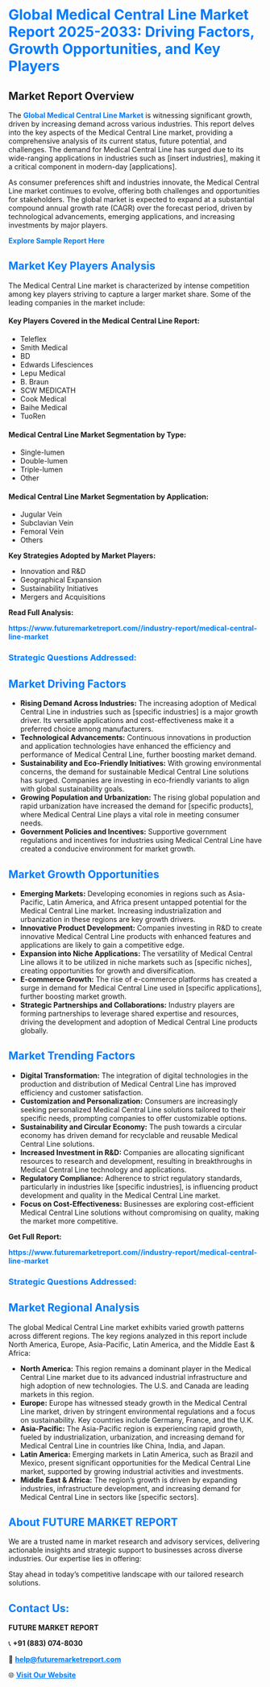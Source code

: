 <h1 style="color: #007BFF;">Global Medical Central Line Market Report 2025-2033: Driving Factors, Growth Opportunities, and Key Players</h1>

<section id="overview">
<h2>Market Report Overview</h2>
<p>The <a href="https://www.futuremarketreport.com//industry-report/medical-central-line-market" style="color: #007BFF; text-decoration: none;"><strong>Global Medical Central Line Market</strong></a> is witnessing significant growth, driven by increasing demand across various industries. This report delves into the key aspects of the Medical Central Line market, providing a comprehensive analysis of its current status, future potential, and challenges. The demand for Medical Central Line has surged due to its wide-ranging applications in industries such as [insert industries], making it a critical component in modern-day [applications].</p>
<p>As consumer preferences shift and industries innovate, the Medical Central Line market continues to evolve, offering both challenges and opportunities for stakeholders. The global market is expected to expand at a substantial compound annual growth rate (CAGR) over the forecast period, driven by technological advancements, emerging applications, and increasing investments by major players.</p>
</section>

<section id="overview">
<p><a href="https://www.futuremarketreport.com//request-sample/reportId=78191" style="color: #007BFF; text-decoration: none;"><strong>Explore Sample Report Here</strong></a></p>
</section>

<section id="key-players">
<h2 style="color: #007BFF;">Market Key Players Analysis</h2>
<p>The Medical Central Line market is characterized by intense competition among key players striving to capture a larger market share. Some of the leading companies in the market include:</p>
<h4>Key Players Covered in the Medical Central Line Report:</h4>
<ul><li>Teleflex</li><li>Smith Medical</li><li>BD</li><li>Edwards Lifesciences</li><li>Lepu Medical</li><li>B. Braun</li><li>SCW MEDICATH</li><li>Cook Medical</li><li>Baihe Medical</li><li>TuoRen</li></ul>
<h4>Medical Central Line Market Segmentation by Type:</h4>
<ul><li>Single-lumen</li><li>Double-lumen</li><li>Triple-lumen</li><li>Other</li></ul>

<h4>Medical Central Line Market Segmentation by Application:</h4>
<ul><li>Jugular Vein</li><li>Subclavian Vein</li><li>Femoral Vein</li><li>Others</li></ul>
<p><strong>Key Strategies Adopted by Market Players:</strong></p>
<ul>
<li>Innovation and R&D</li>
<li>Geographical Expansion</li>
<li>Sustainability Initiatives</li>
<li>Mergers and Acquisitions</li>
</ul>
</section>

<section>
<p><strong>Read Full Analysis: </strong></p><a href="https://www.futuremarketreport.com//industry-report/medical-central-line-market" style="color: #007BFF; text-decoration: none;"><strong>https://www.futuremarketreport.com//industry-report/medical-central-line-market</strong></a>
<h3 style="color: #007BFF;">Strategic Questions Addressed:</h3>
</section>

<section id="driving-factors">
<h2 style="color: #007BFF;">Market Driving Factors</h2>
<ul>
<li><strong>Rising Demand Across Industries:</strong> The increasing adoption of Medical Central Line in industries such as [specific industries] is a major growth driver. Its versatile applications and cost-effectiveness make it a preferred choice among manufacturers.</li>
<li><strong>Technological Advancements:</strong> Continuous innovations in production and application technologies have enhanced the efficiency and performance of Medical Central Line, further boosting market demand.</li>
<li><strong>Sustainability and Eco-Friendly Initiatives:</strong> With growing environmental concerns, the demand for sustainable Medical Central Line solutions has surged. Companies are investing in eco-friendly variants to align with global sustainability goals.</li>
<li><strong>Growing Population and Urbanization:</strong> The rising global population and rapid urbanization have increased the demand for [specific products], where Medical Central Line plays a vital role in meeting consumer needs.</li>
<li><strong>Government Policies and Incentives:</strong> Supportive government regulations and incentives for industries using Medical Central Line have created a conducive environment for market growth.</li>
</ul>
</section>

<section id="growth-opportunities">
<h2 style="color: #007BFF;">Market Growth Opportunities</h2>
<ul>
<li><strong>Emerging Markets:</strong> Developing economies in regions such as Asia-Pacific, Latin America, and Africa present untapped potential for the Medical Central Line market. Increasing industrialization and urbanization in these regions are key growth drivers.</li>
<li><strong>Innovative Product Development:</strong> Companies investing in R&D to create innovative Medical Central Line products with enhanced features and applications are likely to gain a competitive edge.</li>
<li><strong>Expansion into Niche Applications:</strong> The versatility of Medical Central Line allows it to be utilized in niche markets such as [specific niches], creating opportunities for growth and diversification.</li>
<li><strong>E-commerce Growth:</strong> The rise of e-commerce platforms has created a surge in demand for Medical Central Line used in [specific applications], further boosting market growth.</li>
<li><strong>Strategic Partnerships and Collaborations:</strong> Industry players are forming partnerships to leverage shared expertise and resources, driving the development and adoption of Medical Central Line products globally.</li>
</ul>
</section>

<section id="trending-factors">
<h2 style="color: #007BFF;">Market Trending Factors</h2>
<ul>
<li><strong>Digital Transformation:</strong> The integration of digital technologies in the production and distribution of Medical Central Line has improved efficiency and customer satisfaction.</li>
<li><strong>Customization and Personalization:</strong> Consumers are increasingly seeking personalized Medical Central Line solutions tailored to their specific needs, prompting companies to offer customizable options.</li>
<li><strong>Sustainability and Circular Economy:</strong> The push towards a circular economy has driven demand for recyclable and reusable Medical Central Line solutions.</li>
<li><strong>Increased Investment in R&D:</strong> Companies are allocating significant resources to research and development, resulting in breakthroughs in Medical Central Line technology and applications.</li>
<li><strong>Regulatory Compliance:</strong> Adherence to strict regulatory standards, particularly in industries like [specific industries], is influencing product development and quality in the Medical Central Line market.</li>
<li><strong>Focus on Cost-Effectiveness:</strong> Businesses are exploring cost-efficient Medical Central Line solutions without compromising on quality, making the market more competitive.</li>
</ul>
</section>

<section>
<p><strong>Get Full Report: </strong></p><a href="https://www.futuremarketreport.com//industry-report/medical-central-line-market" style="color: #007BFF; text-decoration: none;"><strong>https://www.futuremarketreport.com//industry-report/medical-central-line-market</strong></a>
<h3 style="color: #007BFF;">Strategic Questions Addressed:</h3>
</section>


<section id="regional-analysis">
<h2 style="color: #007BFF;">Market Regional Analysis</h2>
<p>The global Medical Central Line market exhibits varied growth patterns across different regions. The key regions analyzed in this report include North America, Europe, Asia-Pacific, Latin America, and the Middle East & Africa:</p>
<ul>
<li><strong>North America:</strong> This region remains a dominant player in the Medical Central Line market due to its advanced industrial infrastructure and high adoption of new technologies. The U.S. and Canada are leading markets in this region.</li>
<li><strong>Europe:</strong> Europe has witnessed steady growth in the Medical Central Line market, driven by stringent environmental regulations and a focus on sustainability. Key countries include Germany, France, and the U.K.</li>
<li><strong>Asia-Pacific:</strong> The Asia-Pacific region is experiencing rapid growth, fueled by industrialization, urbanization, and increasing demand for Medical Central Line in countries like China, India, and Japan.</li>
<li><strong>Latin America:</strong> Emerging markets in Latin America, such as Brazil and Mexico, present significant opportunities for the Medical Central Line market, supported by growing industrial activities and investments.</li>
<li><strong>Middle East & Africa:</strong> The region’s growth is driven by expanding industries, infrastructure development, and increasing demand for Medical Central Line in sectors like [specific sectors].</li>
</ul>
</section>

<footer>
<h2 style="color: #007BFF;">About FUTURE MARKET REPORT</h2>
<p>We are a trusted name in market research and advisory services, delivering actionable insights and strategic support to businesses across diverse industries. Our expertise lies in offering:</p>

<p>Stay ahead in today’s competitive landscape with our tailored research solutions.</p>

<h2 style="color: #007BFF;">Contact Us:</h2>
<p><strong>FUTURE MARKET REPORT</strong></p>
<p>📞 <strong>+91 (883) 074-8030</strong></p>
<p>📧 <strong><a href="mailto:help@futuremarketreport.com" style="color: #007BFF;">help@futuremarketreport.com</a></strong></p>
<p>🌐 <strong><a href="https://www.futuremarketreport.com/" style="color: #007BFF;">Visit Our Website</a></strong></p>
</footer>
